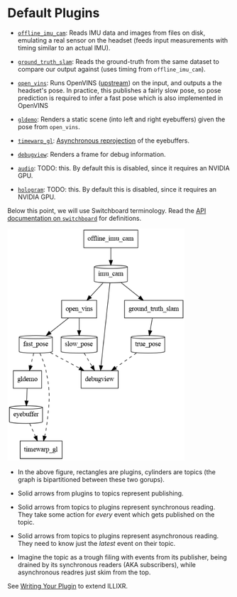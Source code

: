 # Default Plugins

- [`offline_imu_cam`][5]: Reads IMU data and images from files on disk, emulating a real sensor on the
  headset (feeds input measurements with timing similar to an actual IMU).

- [`ground_truth_slam`][6]: Reads the ground-truth from the same dataset to compare our output against
  (uses timing from `offline_imu_cam`).

- [`open_vins`][7]: Runs OpenVINS ([upstream][1]) on the input, and outputs a the headset's pose. In practice, this
  publishes a fairly slow pose, so pose prediction is required to infer a fast pose which is also implemented in OpenVINS

- [`gldemo`][8]: Renders a static scene (into left and right eyebuffers) given the pose from `open_vins`.

- [`timewarp_gl`][9]: [Asynchronous reprojection][2] of the eyebuffers.

- [`debugview`][10]: Renders a frame for debug information.

- [`audio`][11]: TODO: this. By default this is disabled, since it requires an NVIDIA GPU.

- [`hologram`][12]: TODO: this. By default this is disabled, since it requires an NVIDIA GPU.

Below this point, we will use Switchboard terminology. Read the [API documentation on `switchboard`][3] for definitions.

<img src="../dataflow.dot.png" alt ="ILLIXR dataflow graph generated by dataflow.dot" style="width: 400px;"/>

- In the above figure, rectangles are plugins, cylinders are topics (the graph is bipartitioned
  between these two gorups).

- Solid arrows from plugins to topics represent publishing.

- Solid arrows from topics to plugins represent synchronous reading. They take some action for
  _every_ event which gets published on the topic.

- Solid arrows from topics to plugins represent asynchronous reading. They need to know just the
  _latest_ event on their topic.

- Imagine the topic as a trough filing with events from its publisher, being drained by its
  synchronous readers (AKA subscribers), while asynchronous readres just skim from the top.

See [Writing Your Plugin][4] to extend ILLIXR.

[1]: https://docs.openvins.com/
[2]: https://en.wikipedia.org/wiki/Asynchronous_reprojection
[3]: https://illixr.github.io/ILLIXR/api/html/classILLIXR_1_1switchboard.html
[4]: writing_your_plugin.md
[5]: https://github.com/ILLIXR/ILLIXR/tree/master/offline_imu_cam
[6]: https://github.com/ILLIXR/ILLIXR/tree/master/ground_truth_slam
[7]: https://github.com/ILLIXR/open_vins/tree/new-build-system
[8]: https://github.com/ILLIXR/ILLIXR/tree/master/gldemo
[9]: https://github.com/ILLIXR/ILLIXR/tree/master/timewarp_gl
[10]: https://github.com/ILLIXR/ILLIXR/tree/master/debugview
[11]: https://github.com/ILLIXR/audio_pipeline/tree/illixr-integration
[12]: https://github.com/ILLIXR/HOTlab/tree/illixr-integration
